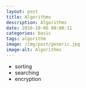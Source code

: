 ```yaml
---
layout: post
title: Algorithms
description: Algorithms
date: 2016-10-06 00:00:11
categories: basic
tags: algorithm
image: /img/post/generic.jpg
image-alt: Algorithms
---
```


- sorting
- searching
- encryption
